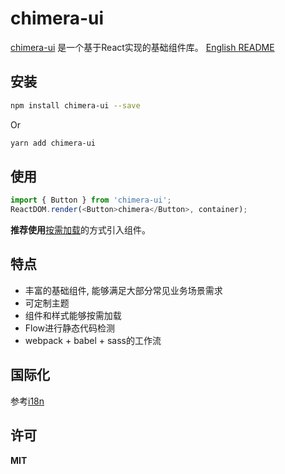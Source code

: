 # chimera-ui
[chimera-ui](https://anaconday.github.io/chimera/) 是一个基于React实现的基础组件库。
[English README](/README.md)
## 安装
```bash
npm install chimera-ui --save
```
Or
```bash
yarn add chimera-ui
```
## 使用
```js
import { Button } from 'chimera-ui';
ReactDOM.render(<Button>chimera</Button>, container);
```
**推荐使用**[按需加载](https://anaconday.github.io/chimera/)的方式引入组件。

## 特点
* 丰富的基础组件, 能够满足大部分常见业务场景需求
* 可定制主题
* 组件和样式能够按需加载
* Flow进行静态代码检测
* webpack + babel + sass的工作流

## 国际化
参考[i18n](https://anaconday.github.io/chimera/#/i18n)

## 许可
**MIT**
